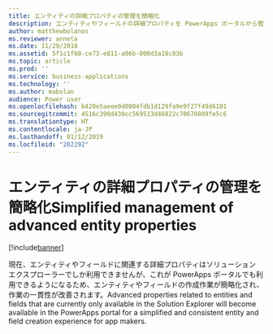 ```yaml
---
title: エンティティの詳細プロパティの管理を簡略化
description: エンティティやフィールドの詳細プロパティを PowerApps ポータルから管理できるようになり、ソリューション エクスプローラーを使用する必要がなりくなります
author: matthewbolanos
ms.reviewer: anneta
ms.date: 11/29/2018
ms.assetid: 5f1c1f60-ce73-e811-a96b-000d3a18c83b
ms.topic: article
ms.prod: ''
ms.service: business-applications
ms.technology: ''
ms.author: mabolan
audience: Power user
ms.openlocfilehash: b428e5aeee0d0804fdb1d129fa9e9f27f49d6101
ms.sourcegitcommit: 4516c399d430cc569513d46822c70670809fe5c6
ms.translationtype: HT
ms.contentlocale: ja-JP
ms.lasthandoff: 01/12/2019
ms.locfileid: "202292"
---
```

# <a name="simplified-management-of-advanced-entity-properties"></a><span data-ttu-id="18484-103">エンティティの詳細プロパティの管理を簡略化</span><span class="sxs-lookup"><span data-stu-id="18484-103">Simplified management of advanced entity properties</span></span>


[!include[banner](../../includes/banner.md)]

<span data-ttu-id="18484-104">現在、エンティティやフィールドに関連する詳細プロパティはソリューション エクスプローラーでしか利用できませんが、これが PowerApps ポータルでも利用できるようになるため、エンティティやフィールドの作成作業が簡略化され、作業の一貫性が改善されます。</span><span class="sxs-lookup"><span data-stu-id="18484-104">Advanced properties related to entities and fields that are currently only available in the Solution Explorer will become available in the PowerApps portal for a simplified and consistent entity and field creation experience for app makers.</span></span>
